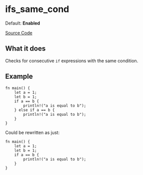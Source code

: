 # ifs_same_cond

Default: **Enabled**

[Source Code](https://github.com/software-mansion/cairo-lint/tree/main/src/lints/ifs/ifs_same_cond.rs#L43)

## What it does

Checks for consecutive `if` expressions with the same condition.

## Example

```cairo
fn main() {
    let a = 1;
    let b = 1;
    if a == b {
        println!("a is equal to b");
    } else if a == b {
        println!("a is equal to b");
    }
}
```

Could be rewritten as just:

```cairo
fn main() {
    let a = 1;
    let b = 1;
    if a == b {
        println!("a is equal to b");
    }
}
```
